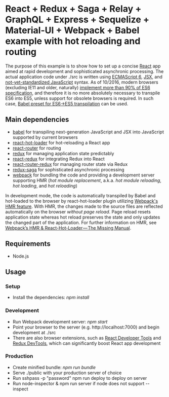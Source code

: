 React + Redux + Saga + Relay + GraphQL + Express + Sequelize + Material-UI + Webpack + Babel example with hot reloading and routing
===========================================================================================
The purpose of this example is to show how to set up a concise [React](https://facebook.github.io/react) app aimed at rapid development and sophisticated asynchronic processing. The actual application code under ./src is written using [ECMAScript 6](http://www.ecma-international.org/ecma-262/6.0), [JSX](https://facebook.github.io/jsx/), and [not-yet-standardized JavaScript](https://github.com/tc39/proposals) syntax. As of 10/2016, modern browsers (excluding IE11 and older, naturally) [implement more than 90% of ES6 specification](https://kangax.github.io/compat-table/es6), and therefore it is no more absolutely necessary to transpile ES6 into ES5, unless support for obsolete browsers is required. In such case, [Babel preset for ES6->ES5 transpilation](http://babeljs.io/docs/plugins/preset-es2015) can be used.

Main dependencies
-----------------
- [babel](https://github.com/babel/babel) for transpiling next-generation JavaScript and JSX into JavaScript supported by current browsers
- [react-hot-loader](https://github.com/gaearon/react-hot-loader) for hot-reloading a React app
- [react-router](https://github.com/reactjs/react-router) for routing
- [redux](https://github.com/reactjs/redux) for managing application state predictably
- [react-redux](https://github.com/reactjs/react-redux) for integrating Redux into React
- [react-router-redux](https://github.com/reactjs/react-router-redux) for managing router state via Redux
- [redux-saga](https://github.com/yelouafi/redux-saga) for sophisticated asynchronic processing
- [webpack](https://github.com/webpack/webpack) for bundling the code and providing a development server supporting HMR (*hot module replacement*, a.k.a. *hot module reloading*, *hot loading*, and *hot reloading*)

In development mode, the code is automatically transpiled by Babel and hot-loaded to the browser by react-hot-loader plugin utilizing [Webpack's HMR feature](https://webpack.github.io/docs/hot-module-replacement.html). With HMR, the changes made to the source files are reflected automatically on the browser *without page reload*. Page reload resets application state whereas hot reload preserves the state and only updates the changed part of the application. For further information on HMR, see [Webpack’s HMR & React-Hot-Loader — The Missing Manual](https://medium.com/@rajaraodv/webpacks-hmr-react-hot-loader-the-missing-manual-232336dc0d96).

Requirements
------------
- Node.js

Usage
-----
### Setup
- Install the dependencies: *npm install*

### Development
- Run Webpack development server: *npm start*
- Point your browser to the server (e.g. http://localhost:7000) and begin development at ./src
- There are also browser extensions, such as [React Developer Tools](https://chrome.google.com/webstore/detail/react-developer-tools/fmkadmapgofadopljbjfkapdkoienihi) and [Redux DevTools](https://chrome.google.com/webstore/detail/redux-devtools/lmhkpmbekcpmknklioeibfkpmmfibljd?hl=ja), which can significantly boost React app development

### Production
- Create minified bundle: *npm run bundle*
- Serve ./public with your production server of choice
- Run sshpass -p "password" npm run deploy to deploy on server
- Run node-inspector & npm run server if node does not support --inspect

